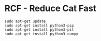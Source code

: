 # RCF - Reduce Cat Fast

```
sudo apt-get update
sudo apt-get install python3-pip
sudo apt-get install python3-pil
sudo apt-get install python3-numpy
```

